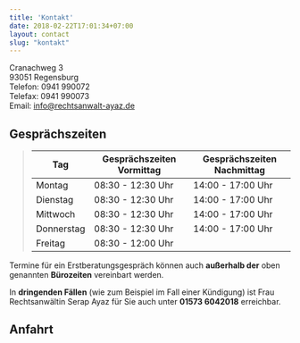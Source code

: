 ```yaml
---
title: 'Kontakt'
date: 2018-02-22T17:01:34+07:00
layout: contact
slug: "kontakt"
---
```


Cranachweg 3  
93051 Regensburg  
Telefon: 0941 990072  
Telefax: 0941 990073  
Email: [info@rechtsanwalt-ayaz.de](mailto:info@rechtsanwalt-ayaz.de)

## Gesprächszeiten

> | Tag        | Gesprächszeiten Vormittag | Gesprächszeiten Nachmittag |
> |------------|---------------------------|----------------------------|
> | Montag     | 08:30 - 12:30 Uhr         | 14:00 - 17:00 Uhr          |
> | Dienstag   | 08:30 - 12:30 Uhr         | 14:00 - 17:00 Uhr          |
> | Mittwoch   | 08:30 - 12:30 Uhr         | 14:00 - 17:00 Uhr          |
> | Donnerstag | 08:30 - 12:30 Uhr         | 14:00 - 17:00 Uhr          |
> | Freitag    | 08:30 - 12:00 Uhr         |                          |

Termine für ein Erstberatungsgespräch können auch **außerhalb der** oben genannten **Bürozeiten** vereinbart werden.

In **dringenden Fällen** (wie zum Beispiel im Fall einer Kündigung) ist Frau Rechtsanwältin Serap Ayaz für Sie auch unter **01573 6042018** erreichbar.

## Anfahrt
